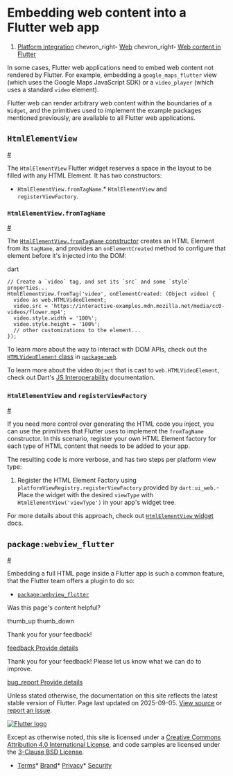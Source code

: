 Embedding web content into a Flutter web app
============================================

1. [Platform integration](/platform-integration) chevron\_right- [Web](/platform-integration/web) chevron\_right- [Web content in Flutter](/platform-integration/web/web-content-in-flutter)

In some cases, Flutter web applications need to embed web content not rendered by Flutter. For example, embedding a `google_maps_flutter` view (which uses the Google Maps JavaScript SDK) or a `video_player` (which uses a standard `video` element).

Flutter web can render arbitrary web content within the boundaries of a `Widget`, and the primitives used to implement the example packages mentioned previously, are available to all Flutter web applications.

`HtmlElementView`
-----------------

[#](#htmlelementview)

The `HtmlElementView` Flutter widget reserves a space in the layout to be filled with any HTML Element. It has two constructors:

* `HtmlElementView.fromTagName`.* `HtmlElementView` and `registerViewFactory`.

### `HtmlElementView.fromTagName`

[#](#htmlelementview-fromtagname)

The [`HtmlElementView.fromTagName` constructor](https://api.flutter.dev/flutter/widgets/HtmlElementView/HtmlElementView.fromTagName.html) creates an HTML Element from its `tagName`, and provides an `onElementCreated` method to configure that element before it's injected into the DOM:

dart

```
// Create a `video` tag, and set its `src` and some `style` properties...
HtmlElementView.fromTag('video', onElementCreated: (Object video) {
  video as web.HTMLVideoElement;
  video.src = 'https://interactive-examples.mdn.mozilla.net/media/cc0-videos/flower.mp4';
  video.style.width = '100%';
  video.style.height = '100%';
  // other customizations to the element...
});
```

To learn more about the way to interact with DOM APIs, check out the [`HTMLVideoElement` class](https://pub.dev/documentation/web/latest/web/HTMLVideoElement-extension-type.html) in [`package:web`](https://pub.dev/packages/web).

To learn more about the video `Object` that is cast to `web.HTMLVideoElement`, check out Dart's [JS Interoperability](https://dart.dev/interop/js-interop) documentation.

### `HtmlElementView` and `registerViewFactory`

[#](#htmlelementview-and-registerviewfactory)

If you need more control over generating the HTML code you inject, you can use the primitives that Flutter uses to implement the `fromTagName` constructor. In this scenario, register your own HTML Element factory for each type of HTML content that needs to be added to your app.

The resulting code is more verbose, and has two steps per platform view type:

1. Register the HTML Element Factory using `platformViewRegistry.registerViewFactory` provided by `dart:ui_web.`- Place the widget with the desired `viewType` with `HtmlElementView('viewType')` in your app's widget tree.

For more details about this approach, check out [`HtmlElementView` widget](https://api.flutter.dev/flutter/widgets/HtmlElementView-class.html) docs.

`package:webview_flutter`
-------------------------

[#](#package-webview_flutter)

Embedding a full HTML page inside a Flutter app is such a common feature, that the Flutter team offers a plugin to do so:

* [`package:webview_flutter`](https://pub.dev/packages/webview_flutter)

Was this page's content helpful?

thumb\_up thumb\_down

Thank you for your feedback!

 [feedback Provide details](https://github.com/flutter/website/issues/new?template=1_page_issue.yml&&page-url=https://docs.flutter.dev/platform-integration/web/web-content-in-flutter/&page-source=https://github.com/flutter/website/tree/main/src/content/platform-integration/web/web-content-in-flutter.md)

Thank you for your feedback! Please let us know what we can do to improve.

 [bug\_report Provide details](https://github.com/flutter/website/issues/new?template=1_page_issue.yml&&page-url=https://docs.flutter.dev/platform-integration/web/web-content-in-flutter/&page-source=https://github.com/flutter/website/tree/main/src/content/platform-integration/web/web-content-in-flutter.md)

Unless stated otherwise, the documentation on this site reflects the latest stable version of Flutter. Page last updated on 2025-09-05. [View source](https://github.com/flutter/website/tree/main/src/content/platform-integration/web/web-content-in-flutter.md) or [report an issue](https://github.com/flutter/website/issues/new?template=1_page_issue.yml&&page-url=https://docs.flutter.dev/platform-integration/web/web-content-in-flutter/&page-source=https://github.com/flutter/website/tree/main/src/content/platform-integration/web/web-content-in-flutter.md "Report an issue with this page").

[![Flutter logo](/assets/images/branding/flutter/logo+text/horizontal/white.svg)](https://flutter.dev)

Except as otherwise noted, this site is licensed under a [Creative Commons Attribution 4.0 International License](https://creativecommons.org/licenses/by/4.0/), and code samples are licensed under the [3-Clause BSD License](https://opensource.org/licenses/BSD-3-Clause).

* [Terms](/tos "Terms of use")* [Brand](/brand "Brand usage guidelines")* [Privacy](https://policies.google.com/privacy "Privacy policy")* [Security](/security "Security philosophy and practices")

   
